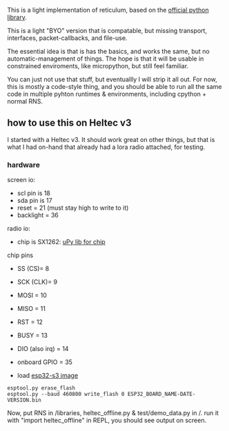 This is a light implementation of reticulum, based on the [official python library](https://github.com/markqvist/Reticulum/).

This is a light "BYO" version that is compatable, but missing transport, interfaces, packet-callbacks, and file-use.

The essential idea is that is has the basics, and works the same, but no automatic-management of things. The hope is that it will be usable in constrained enviroments, like micropython, but still feel familiar.

You can just not use that stuff, but eventuallly I will strip it all out. For now, this is mostly a code-style thing, and you should be able to run all the same code in multiple pyhton runtimes & environments, including cpython + normal RNS. 


## how to use this on Heltec v3

I started with a Heltec v3. It should work great on other things, but that is what I had on-hand that already had a lora radio attached, for testing.

### hardware

screen io:
- scl pin is 18
- sda pin is 17
- reset = 21 (must stay high to write to it)
- backlight = 36

radio io:
- chip is SX1262: [uPy lib for chip](https://github.com/git512/micropySX126X)

chip pins
- SS (CS)= 8
- SCK (CLK)= 9
- MOSI = 10
- MISO = 11
- RST = 12
- BUSY = 13
- DIO (also irq) = 14
- onboard GPIO = 35


- load [esp32-s3 image](https://micropython.org/download/ESP32_GENERIC_S3/)

```
esptool.py erase_flash
esptool.py --baud 460800 write_flash 0 ESP32_BOARD_NAME-DATE-VERSION.bin
```

Now, put RNS in /libraries, heltec_offline.py & test/demo_data.py in /. run it with "import heltec_offline" in REPL, you should see output on screen.